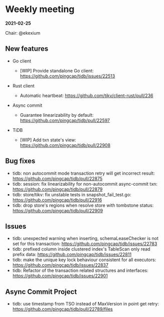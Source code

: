 # Weekly meeting

**2021-02-25**

Chair: @ekexium

## New features

* Go client
  * [WIP] Provide standalone Go client: https://github.com/pingcap/tidb/issues/22513

* Rust client
  * Automatic heartbeat: https://github.com/tikv/client-rust/pull/236

* Async commit
  * Guarantee linearizability by default: https://github.com/pingcap/tidb/pull/22597

* TiDB
  * [WIP] Add txn state's view: https://github.com/pingcap/tidb/pull/22908

## Bug fixes

* tidb: non autocommit mode transaction retry will get incorrect result: https://github.com/pingcap/tidb/pull/22875
* tidb: session: fix linearizability for non-autocommit async-commit txn: https://github.com/pingcap/tidb/pull/22879
* tidb: store/tikv: fix unstable tests in snapshot_fail_test.go: https://github.com/pingcap/tidb/pull/22916
* tidb: drop store's regions when resolve store with tombstone status: https://github.com/pingcap/tidb/pull/22909

## Issues

* tidb: unexpected warning when inserting, schemaLeaseChecker is not set for this transaction: https://github.com/pingcap/tidb/issues/22783
* tidb: prefixed column inside clustered index's TableScan only read prefix data: https://github.com/pingcap/tidb/issues/22811
* tidb: make the unique key lock behaviour consistent for all executors: https://github.com/pingcap/tidb/issues/22837
* tidb: Refactor of the transaction related structures and interfaces: https://github.com/pingcap/tidb/issues/22901

## Async Commit Project

* tidb: use timestamp from TSO instead of MaxVersion in point get retry: https://github.com/pingcap/tidb/pull/22789/files
